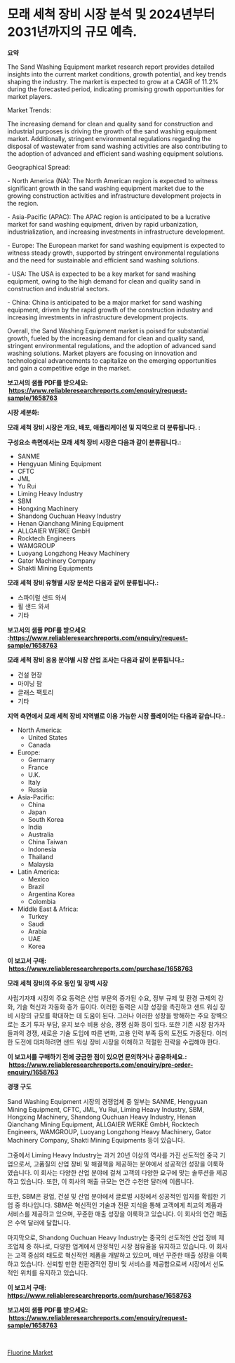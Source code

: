 <p><h1>모래 세척 장비 시장 분석 및 2024년부터 2031년까지의 규모 예측.</h1></p><p><strong>요약</strong></p>
<p><p>The Sand Washing Equipment market research report provides detailed insights into the current market conditions, growth potential, and key trends shaping the industry. The market is expected to grow at a CAGR of 11.2% during the forecasted period, indicating promising growth opportunities for market players.</p><p>Market Trends:</p><p>The increasing demand for clean and quality sand for construction and industrial purposes is driving the growth of the sand washing equipment market. Additionally, stringent environmental regulations regarding the disposal of wastewater from sand washing activities are also contributing to the adoption of advanced and efficient sand washing equipment solutions.</p><p>Geographical Spread:</p><p>- North America (NA): The North American region is expected to witness significant growth in the sand washing equipment market due to the growing construction activities and infrastructure development projects in the region.</p><p>- Asia-Pacific (APAC): The APAC region is anticipated to be a lucrative market for sand washing equipment, driven by rapid urbanization, industrialization, and increasing investments in infrastructure development.</p><p>- Europe: The European market for sand washing equipment is expected to witness steady growth, supported by stringent environmental regulations and the need for sustainable and efficient sand washing solutions.</p><p>- USA: The USA is expected to be a key market for sand washing equipment, owing to the high demand for clean and quality sand in construction and industrial sectors.</p><p>- China: China is anticipated to be a major market for sand washing equipment, driven by the rapid growth of the construction industry and increasing investments in infrastructure development projects.</p><p>Overall, the Sand Washing Equipment market is poised for substantial growth, fueled by the increasing demand for clean and quality sand, stringent environmental regulations, and the adoption of advanced sand washing solutions. Market players are focusing on innovation and technological advancements to capitalize on the emerging opportunities and gain a competitive edge in the market.</p></p>
<p><strong>보고서의 샘플 PDF를 받으세요: &nbsp;<a href="https://www.reliableresearchreports.com/enquiry/request-sample/1658763">https://www.reliableresearchreports.com/enquiry/request-sample/1658763</a></strong></p>
<p><strong>시장 세분화:</strong></p>
<p><strong> 모래 세척 장비 시장은 개요, 배포, 애플리케이션 및 지역으로 더 분류됩니다. :</strong></p>
<p><strong>구성요소 측면에서는 모래 세척 장비 시장은 다음과 같이 분류됩니다.:</strong></p>
<p><ul><li>SANME</li><li>Hengyuan Mining Equipment</li><li>CFTC</li><li>JML</li><li>Yu Rui</li><li>Liming Heavy Industry</li><li>SBM</li><li>Hongxing Machinery</li><li>Shandong Ouchuan Heavy Industry</li><li>Henan Qianchang Mining Equipment</li><li>ALLGAIER WERKE GmbH</li><li>Rocktech Engineers</li><li>WAMGROUP</li><li>Luoyang Longzhong Heavy Machinery</li><li>Gator Machinery Company</li><li>Shakti Mining Equipments</li></ul></p>
<p><strong> 모래 세척 장비 유형별 시장 분석은 다음과 같이 분류됩니다.:</strong></p>
<p><ul><li>스파이럴 샌드 와셔</li><li>휠 샌드 와셔</li><li>기타</li></ul></p>
<p><strong>보고서의 샘플 PDF를 받으세요 :<a href="https://www.reliableresearchreports.com/enquiry/request-sample/1658763">https://www.reliableresearchreports.com/enquiry/request-sample/1658763</a></strong></p>
<p><strong> 모래 세척 장비 응용 분야별 시장 산업 조사는 다음과 같이 분류됩니다.:</strong></p>
<p><ul><li>건설 현장</li><li>마이닝 팜</li><li>글래스 팩토리</li><li>기타</li></ul></p>
<p><strong>지역 측면에서 모래 세척 장비 지역별로 이용 가능한 시장 플레이어는 다음과 같습니다.:</strong></p>
<p><ul>
    <li>
        North America:
        <ul>
            <li>United States</li>
            <li>Canada</li>
        </ul>
    </li>
    <li>
        Europe:
        <ul>
            <li>Germany</li>
            <li>France</li>
            <li>U.K.</li>
            <li>Italy</li>
            <li>Russia</li>
        </ul>
    </li>
    <li>
        Asia-Pacific:
        <ul>
            <li>China</li>
            <li>Japan</li>
            <li>South Korea</li>
            <li>India</li>
            <li>Australia</li>
            <li>China Taiwan</li>
            <li>Indonesia</li>
            <li>Thailand</li>
            <li>Malaysia</li>
        </ul>
    </li>
    <li>
        Latin America:
        <ul>
            <li>Mexico</li>
            <li>Brazil</li>
            <li>Argentina Korea</li>
            <li>Colombia</li>
        </ul>
    </li>
    <li>
        Middle East & Africa:
        <ul>
            <li>Turkey</li>
            <li>Saudi</li>
            <li>Arabia</li>
            <li>UAE</li>
            <li>Korea</li>
        </ul>
    </li>
    </ul></p>
<p><strong>이 보고서 구매: &nbsp;<a href="https://www.reliableresearchreports.com/purchase/1658763">https://www.reliableresearchreports.com/purchase/1658763</a></strong></p>
<p><strong>모래 세척 장비의 주요 동인 및 장벽 시장</strong></p>
<p><p>사립기자재 시장의 주요 동력은 산업 부문의 증가된 수요, 정부 규제 및 환경 규제의 강화, 기술 혁신과 자동화 증가 등이다. 이러한 동력은 시장 성장을 촉진하고 샌드 워싱 장비 시장의 규모를 확대하는 데 도움이 된다. 그러나 이러한 성장을 방해하는 주요 장벽으로는 초기 투자 부담, 유지 보수 비용 상승, 경쟁 심화 등이 있다. 또한 기존 시장 참가자들과의 경쟁, 새로운 기술 도입에 따른 변화, 고용 인력 부족 등의 도전도 가중된다. 이러한 도전에 대처하려면 샌드 워싱 장비 시장을 이해하고 적절한 전략을 수립해야 한다.</p></p>
<p><strong>이 보고서를 구매하기 전에 궁금한 점이 있으면 문의하거나 공유하세요.: &nbsp;<a href="https://www.reliableresearchreports.com/enquiry/pre-order-enquiry/1658763">https://www.reliableresearchreports.com/enquiry/pre-order-enquiry/1658763</a></strong></p>
<p><strong>경쟁 구도</strong></p>
<p><p>Sand Washing Equipment 시장의 경쟁업체 중 일부는 SANME, Hengyuan Mining Equipment, CFTC, JML, Yu Rui, Liming Heavy Industry, SBM, Hongxing Machinery, Shandong Ouchuan Heavy Industry, Henan Qianchang Mining Equipment, ALLGAIER WERKE GmbH, Rocktech Engineers, WAMGROUP, Luoyang Longzhong Heavy Machinery, Gator Machinery Company, Shakti Mining Equipments 등이 있습니다. </p><p>그중에서 Liming Heavy Industry는 과거 20년 이상의 역사를 가진 선도적인 중국 기업으로서, 고품질의 산업 장비 및 해결책을 제공하는 분야에서 성공적인 성장을 이룩하였습니다. 이 회사는 다양한 산업 분야에 걸쳐 고객의 다양한 요구에 맞는 솔루션을 제공하고 있습니다. 또한, 이 회사의 매출 규모는 연간 수천만 달러에 이릅니다. </p><p>또한, SBM은 광업, 건설 및 산업 분야에서 글로벌 시장에서 성공적인 입지를 확립한 기업 중 하나입니다. SBM은 혁신적인 기술과 전문 지식을 통해 고객에게 최고의 제품과 서비스를 제공하고 있으며, 꾸준한 매출 성장을 이룩하고 있습니다. 이 회사의 연간 매출은 수억 달러에 달합니다. </p><p>마지막으로, Shandong Ouchuan Heavy Industry는 중국의 선도적인 산업 장비 제조업체 중 하나로, 다양한 업계에서 안정적인 시장 점유율을 유지하고 있습니다. 이 회사는 고객 중심의 태도로 혁신적인 제품을 개발하고 있으며, 매년 꾸준한 매출 성장을 이룩하고 있습니다. 신뢰할 만한 친환경적인 장비 및 서비스를 제공함으로써 시장에서 선도적인 위치를 유지하고 있습니다.</p></p>
<p><strong>이 보고서 구매: &nbsp; <a href="https://www.reliableresearchreports.com/purchase/1658763">https://www.reliableresearchreports.com/purchase/1658763</a></strong></p>
<p><strong>보고서의 샘플 PDF를 받으세요: &nbsp;<a href="https://www.reliableresearchreports.com/enquiry/request-sample/1658763">https://www.reliableresearchreports.com/enquiry/request-sample/1658763</a></strong><strong></strong></p>
<p>&nbsp;</p>
<p><p><a href="https://cautious-neon-760.notion.site/Fluorine-Market-Offer-Valuable-Insights-into-Market-Size-Market-Share-Market-Trends-and-Projectio-fc1bb16be0cd4c419866e6164f4a36ed">Fluorine Market</a></p></p>